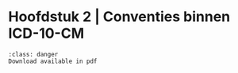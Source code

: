 # Hoofdstuk 2 | Conventies binnen ICD-10-CM

```{admonition} Copyright
:class: danger
Download available in pdf
```
